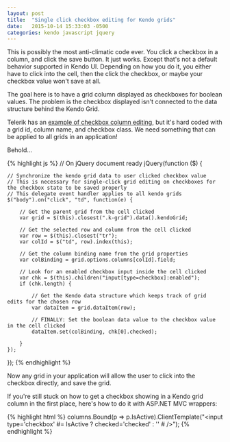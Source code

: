 ```yaml
---
layout: post
title:  "Single click checkbox editing for Kendo grids"
date:   2015-10-14 15:33:03 -0500
categories: kendo javascript jquery
---
```

This is possibly the most anti-climatic code ever. You click a checkbox in a column, and click the save button. It just works. Except that's not a default behavior supported in Kendo UI. Depending on how you do it, you either have to click into the cell, then the click the checkbox, or maybe your checkbox value won't save at all.

The goal here is to have a grid column displayed as checkboxes for boolean values. The problem is the checkbox displayed isn't connected to the data structure behind the Kendo Grid.

Telerik has an [example of checkbox column editing](http://www.telerik.com/support/code-library/checkbox-column-and-incell-editing), but it's hard coded with a grid id, column name, and checkbox class.  We need something that can be applied to all grids in an application!

Behold...

{% highlight js %}
// On jQuery document ready
jQuery(function ($) {

    // Synchronize the kendo grid data to user clicked checkbox value
    // This is necessary for single-click grid editing on checkboxes for the checkbox state to be saved properly
    // This delegate event handler applies to all kendo grids
    $("body").on("click", "td", function(e) {

        // Get the parent grid from the cell clicked
        var grid = $(this).closest(".k-grid").data().kendoGrid;

        // Get the selected row and column from the cell clicked
        var row = $(this).closest("tr");
        var colId = $("td", row).index(this);

        // Get the column binding name from the grid properties
        var colBinding = grid.options.columns[colId].field;

        // Look for an enabled checkbox input inside the cell clicked
        var chk = $(this).children("input[type=checkbox]:enabled");
        if (chk.length) {

            // Get the Kendo data structure which keeps track of grid edits for the chosen row
            var dataItem = grid.dataItem(row);

            // FINALLY: Set the boolean data value to the checkbox value in the cell clicked
            dataItem.set(colBinding, chk[0].checked);

        }
    });
});
{% endhighlight %}

Now any grid in your application will allow the user to click into the checkbox directly, and save the grid.

If you're still stuck on how to get a checkbox showing in a Kendo grid column in the first place, here's how to do it with ASP.NET MVC wrappers:

{% highlight html %}
columns.Bound(p => p.IsActive).ClientTemplate("<input type='checkbox' #= IsActive ? checked='checked' : '' # />");
{% endhighlight %}